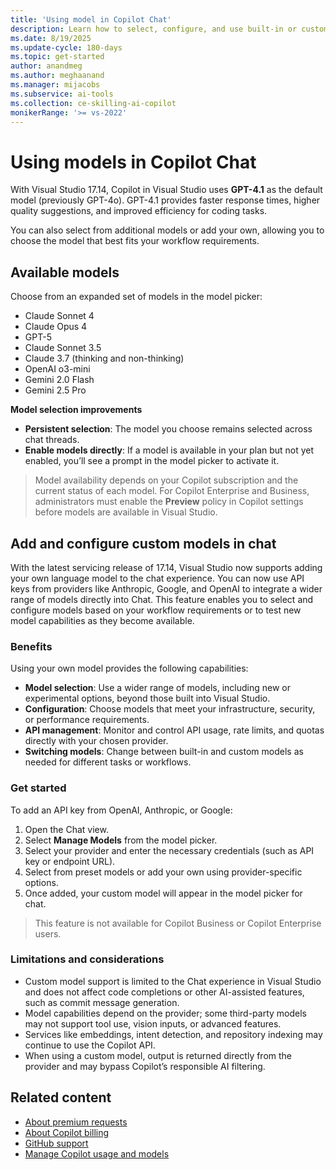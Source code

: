 ```yaml
---
title: 'Using model in Copilot Chat'
description: Learn how to select, configure, and use built-in or custom AI models in GitHub Copilot Chat for Visual Studio.
ms.date: 8/19/2025
ms.update-cycle: 180-days
ms.topic: get-started
author: anandmeg
ms.author: meghaanand
ms.manager: mijacobs
ms.subservice: ai-tools
ms.collection: ce-skilling-ai-copilot
monikerRange: '>= vs-2022'
---
```

# Using models in Copilot Chat

With Visual Studio 17.14, Copilot in Visual Studio uses **GPT-4.1** as the default model (previously GPT-4o). GPT-4.1 provides faster response times, higher quality suggestions, and improved efficiency for coding tasks.

You can also select from additional models or add your own, allowing you to choose the model that best fits your workflow requirements.

## Available models
 
Choose from an expanded set of models in the model picker:
 
- Claude Sonnet 4
- Claude Opus 4
- GPT-5
- Claude Sonnet 3.5
- Claude 3.7 (thinking and non-thinking)
- OpenAI o3-mini
- Gemini 2.0 Flash
- Gemini 2.5 Pro

**Model selection improvements**

- **Persistent selection**: The model you choose remains selected across chat threads.
- **Enable models directly**: If a model is available in your plan but not yet enabled, you’ll see a prompt in the model picker to activate it.

> Model availability depends on your Copilot subscription and the current status of each model. For Copilot Enterprise and Business, administrators must enable the **Preview** policy in Copilot settings before models are available in Visual Studio.

## Add and configure custom models in chat

With the latest servicing release of 17.14, Visual Studio now supports adding your own language model to the chat experience. You can now use API keys from providers like Anthropic, Google, and OpenAI to integrate a wider range of models directly into Chat. This feature enables you to select and configure models based on your workflow requirements or to test new model capabilities as they become available.

### Benefits

Using your own model provides the following capabilities:

- **Model selection**: Use a wider range of models, including new or experimental options, beyond those built into Visual Studio.
- **Configuration**: Choose models that meet your infrastructure, security, or performance requirements.
- **API management**: Monitor and control API usage, rate limits, and quotas directly with your chosen provider.
- **Switching models**: Change between built-in and custom models as needed for different tasks or workflows.

### Get started

To add an API key from OpenAI, Anthropic, or Google:

1. Open the Chat view. 
1. Select **Manage Models** from the model picker.
1. Select your provider and enter the necessary credentials (such as API key or endpoint URL). 
1. Select from preset models or add your own using provider-specific options. 
1. Once added, your custom model will appear in the model picker for chat. 

> This feature is not available for Copilot Business or Copilot Enterprise users.

### Limitations and considerations

- Custom model support is limited to the Chat experience in Visual Studio and does not affect code completions or other AI-assisted features, such as commit message generation.
- Model capabilities depend on the provider; some third-party models may not support tool use, vision inputs, or advanced features.
- Services like embeddings, intent detection, and repository indexing may continue to use the Copilot API.
- When using a custom model, output is returned directly from the provider and may bypass Copilot’s responsible AI filtering.

## Related content

- [About premium requests](https://docs.github.com/copilot/managing-copilot/monitoring-usage-and-entitlements/about-premium-requests#premium-requests)
- [About Copilot billing](https://docs.github.com/copilot/managing-copilot/managing-copilot-as-an-individual-subscriber/billing-and-payments/about-billing-for-individual-copilot-plans)
- [GitHub support](https://support.github.com/)
- [Manage Copilot usage and models](copilot-usage-and-models.md)